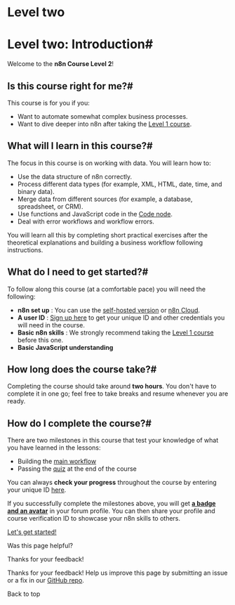# Level two

[ ](https://github.com/n8n-io/n8n-docs/edit/main/docs/courses/level-two/index.md "Edit this page")

# Level two: Introduction#

Welcome to the **n8n Course Level 2**!

## Is this course right for me?#

This course is for you if you:

  * Want to automate somewhat complex business processes.
  * Want to dive deeper into n8n after taking the [Level 1 course](../level-one/).



## What will I learn in this course?#

The focus in this course is on working with data. You will learn how to:

  * Use the data structure of n8n correctly.
  * Process different data types (for example, XML, HTML, date, time, and binary data).
  * Merge data from different sources (for example, a database, spreadsheet, or CRM).
  * Use functions and JavaScript code in the [Code node](../../integrations/builtin/core-nodes/n8n-nodes-base.code/).
  * Deal with error workflows and workflow errors.



You will learn all this by completing short practical exercises after the theoretical explanations and building a business workflow following instructions.

## What do I need to get started?#

To follow along this course (at a comfortable pace) you will need the following:

  * **n8n set up** : You can use the [self-hosted version](../../hosting/installation/npm/) or [n8n Cloud](../../manage-cloud/overview/).
  * **A user ID** : [Sign up here](https://n8n-community.typeform.com/to/HQoQ7nXg) to get your unique ID and other credentials you will need in the course.
  * **Basic n8n skills** : We strongly recommend taking the [Level 1 course](../level-one/) before this one.
  * **Basic JavaScript understanding**



## How long does the course take?#

Completing the course should take around **two hours**. You don't have to complete it in one go; feel free to take breaks and resume whenever you are ready.

## How do I complete the course?#

There are two milestones in this course that test your knowledge of what you have learned in the lessons:

  * Building the [main workflow](chapter-5/chapter-5.0/)
  * Passing the [quiz](https://n8n-community.typeform.com/to/r9hDbytg) at the end of the course



You can always **check your progress** throughout the course by entering your unique ID [here](https://internal.users.n8n.cloud/webhook/course-level-2/verify).

If you successfully complete the milestones above, you will get [**a badge and an avatar**](https://community.n8n.io/badges/105/completed-n8n-course-level-2) in your forum profile. You can then share your profile and course verification ID to showcase your n8n skills to others.

[Let's get started!](chapter-1/)

Was this page helpful? 

Thanks for your feedback! 

Thanks for your feedback! Help us improve this page by submitting an issue or a fix in our [GitHub repo](https://github.com/n8n-io/n8n-docs). 

Back to top 
